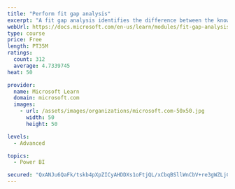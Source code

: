 ```yaml
---
title: "Perform fit gap analysis"
excerpt: "A fit gap analysis identifies the difference between the known requirements and the proposed or current solution. This module covers performing a fit gap analysis."
webUrl: https://docs.microsoft.com/en-us/learn/modules/fit-gap-analysis/
type: course
price: Free
length: PT35M
ratings:
  count: 312
  average: 4.7339745
heat: 50

provider:
  name: Microsoft Learn
  domain: microsoft.com
  images:
    - url: /assets/images/organizations/microsoft.com-50x50.jpg
      width: 50
      height: 50

levels:
  - Advanced

topics:
  - Power BI

secured: "QxANJu6QaFk/tskb4pXpZICyAHDDXs1oFtjQL/xCbqBSllWnCbV+re3gWZLjCKvPhF/ONS8gceGpieNQmf7N052LcDFolaLoDUr3jXXvpZyUGOfbVCe7n59+BjOMiPNb1Sedv6/HbLaYqNQpWpXU+xfoqtM3xgHf2Zh/tJL3H/Y+yPCGzIU1FYtyl16Y/+MCaKYc7ckMfHgeBxLKtg6ifvQuOItHFdxOpbxLq5cm0ng/JfCjISWSUkBK1/Kj9VbavLNIuvqpJsZPmW6v1Myut7P8QYoiDFlzmjRF8LMUplPZ5CQ6ssqH15Th/nD948OZCdNW3aSJeAmBPaCAh7rsBkrvxbllSYOrxEtoa7mPEhpIMnsXfPflWtL0MzUoeWvbHutD7u+TJyP3fsGjPRWgtTaLozAjuVS7TRDg8dkviBU=;pxghvCyZciA2Zqp8oBYrBw=="
---
```


